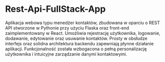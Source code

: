 ﻿# Rest-Api-FullStack-App
Aplikacja webowa typu menedżer kontaktów, zbudowana w oparciu o REST API stworzone w Pythonie przy użyciu Flaska oraz front-end zaimplementowany w React. Umożliwia rejestrację użytkownika, logowanie, dodawanie, edytowanie oraz usuwanie kontaktów.
Prosty w obsłudze interfejs oraz solidna architektura backendu zapewniają płynne działanie aplikacji. Funkcjonalność została wzbogacona o pełną personalizację użytkownika i intuicyjne zarządzanie danymi kontaktowymi.
